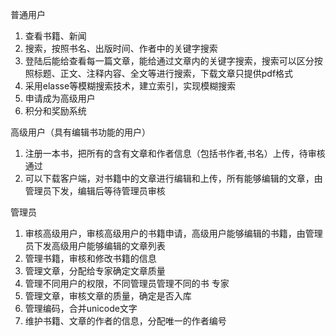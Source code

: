 普通用户
1. 查看书籍、新闻
2. 搜索，按照书名、出版时间、作者中的关键字搜索
3. 登陆后能给查看每一篇文章，能给通过文章内的关键字搜索，搜索可以区分按照标题、正文、注释内容、全文等进行搜索，下载文章只提供pdf格式
4. 采用elasse等模糊搜索技术，建立索引，实现模糊搜索
5. 申请成为高级用户
6. 积分和奖励系统

高级用户（具有编辑书功能的用户）
1. 注册一本书，把所有的含有文章和作者信息（包括书作者,书名）上传，待审核通过
2. 可以下载客户端，对书籍中的文章进行编辑和上传，所有能够编辑的文章，由管理员下发，编辑后等待管理员审核

管理员
1. 审核高级用户，审核高级用户的书籍申请，高级用户能够编辑的书籍，由管理员下发高级用户能够编辑的文章列表
2. 管理书籍，审核和修改书籍的信息
3. 管理文章，分配给专家确定文章质量
4. 管理不同用户的权限，不同管理员管理不同的书
专家
1. 管理文章，审核文章的质量，确定是否入库
2. 管理编码，合并unicode文字
3. 维护书籍、文章的作者的信息，分配唯一的作者编号